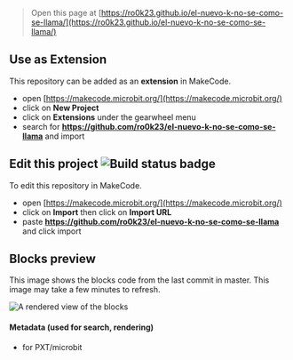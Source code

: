 
> Open this page at [https://ro0k23.github.io/el-nuevo-k-no-se-como-se-llama/](https://ro0k23.github.io/el-nuevo-k-no-se-como-se-llama/)

## Use as Extension

This repository can be added as an **extension** in MakeCode.

* open [https://makecode.microbit.org/](https://makecode.microbit.org/)
* click on **New Project**
* click on **Extensions** under the gearwheel menu
* search for **https://github.com/ro0k23/el-nuevo-k-no-se-como-se-llama** and import

## Edit this project ![Build status badge](https://github.com/ro0k23/el-nuevo-k-no-se-como-se-llama/workflows/MakeCode/badge.svg)

To edit this repository in MakeCode.

* open [https://makecode.microbit.org/](https://makecode.microbit.org/)
* click on **Import** then click on **Import URL**
* paste **https://github.com/ro0k23/el-nuevo-k-no-se-como-se-llama** and click import

## Blocks preview

This image shows the blocks code from the last commit in master.
This image may take a few minutes to refresh.

![A rendered view of the blocks](https://github.com/ro0k23/el-nuevo-k-no-se-como-se-llama/raw/master/.github/makecode/blocks.png)

#### Metadata (used for search, rendering)

* for PXT/microbit
<script src="https://makecode.com/gh-pages-embed.js"></script><script>makeCodeRender("{{ site.makecode.home_url }}", "{{ site.github.owner_name }}/{{ site.github.repository_name }}");</script>
